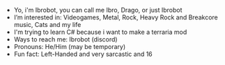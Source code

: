 - Yo, i'm Ibrobot, you can call me Ibro, Drago, or just Ibrobot
- I’m interested in: Videogames, Metal, Rock, Heavy Rock and Breakcore music, Cats and my life
- I'm trying to learn C# because i want to make a terraria mod
- Ways to reach me: Ibrobot (discord)
- Pronouns: He/Him (may be temporary)
- Fun fact: Left-Handed and very sarcastic and 16
